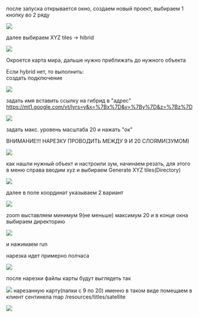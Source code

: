 после запуска открывается окно, создаем новый проект, выбираем 1 кнопку во 2 ряду  

![](https://complitech.aspro.cloud/files/download/a6e8e10d-f70b-11ee-919e-fa163e2ff576)

далее выбираем XYZ tiles -> hibrid

![](https://complitech.aspro.cloud/files/download/1c291f4e-f70c-11ee-919e-fa163e2ff576)

Окроется карта мира, дальше нужно приближать до нужного объекта

Если hybrid нет, то выполнить:  
создать подключение  

![](https://complitech.aspro.cloud/files/download/4cdf5cb5-3787-11ef-919e-fa163e2ff576)

  
задать имя вставить ссылку на гибрид в "адрес" [https://mt1.google.com/vt/lyrs=y&x=%7Bx%7D&y=%7By%7D&z=%7Bz%7D  
](https://mt1.google.com/vt/lyrs=y&x=%7Bx%7D&y=%7By%7D&z=%7Bz%7D)

![](https://complitech.aspro.cloud/files/download/ca79a5ec-3787-11ef-919e-fa163e2ff576)

задать макс. уровень масштаба 20 и нажать "ок"  

ВНИМАНИЕ!!! НАРЕЗКУ ПРОВОДИТЬ МЕЖДУ 9 И 20 СЛОЯМИ(ЗУМОМ)

![](https://complitech.aspro.cloud/files/download/90c1c20f-f70c-11ee-919e-fa163e2ff576)

как нашли нужный объект и настроили зум, начинаем резать, для этого в меню справа вводим xyz и выбираем Generate XYZ tiles(Directory)

![](https://complitech.aspro.cloud/files/download/b4054021-f70d-11ee-919e-fa163e2ff576)

далее в поле координат указываем 2 вариант 

![](https://complitech.aspro.cloud/files/download/09689c7f-f70e-11ee-919e-fa163e2ff576)

zoom выставляем минимум 9(не меньше) максимум 20 и в конце окна выбираем директорию

![](https://complitech.aspro.cloud/files/download/58e542cf-f70e-11ee-919e-fa163e2ff576)

и нажимаем run

нарезка идет примерно полчаса

![](https://complitech.aspro.cloud/files/download/974bd401-f70e-11ee-919e-fa163e2ff576)

после нарезки файлы карты будут выглядеть так

![](https://complitech.aspro.cloud/files/download/baf3693c-f710-11ee-919e-fa163e2ff576)
нарезанную карту(папки с 9 по 20) именно в таком виде помещаем в клиент сентинела map /resources/titles/satellite

![](https://complitech.aspro.cloud/files/download/87df3f5d-f711-11ee-919e-fa163e2ff576)